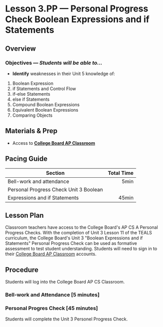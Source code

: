 Lesson 3.PP — Personal Progress Check Boolean
Expressions and if Statements
====================================================================================================

Overview
--------
### Objectives — _Students will be able to…_
- **Identify** weaknesses in their Unit 5 knowledge of:
1.  Boolean Expression
2.  if Statements and Control Flow
3.  if-else Statements
4.  else if Statements
5.  Compound Boolean Expressions
6.  Equivalent Boolean Expressions
7.  Comparing Objects

Materials & Prep
----------------
- Access to **[College Board AP Classroom]**

Pacing Guide
------------
| Section                                  | Total Time |
|------------------------------------------|-----------:|
| Bell-work and attendance                 |       5min |
| Personal Progress Check Unit 3 Boolean
Expressions and if Statements |      45min |

Lesson Plan
-------
Classroom teachers have access to the College Board's AP CS A Personal Progress Checks.  With the completion of Unit 3 Lesson 11 of the TEALS curriculum, the College Board's Unit 3 "Boolean
Expressions and if Statements" Personal Progress Check can be used as formative assessment to test student understanding.  Students will need to sign in to their [College Board AP Classroom] accounts.

Procedure
---------
Students will log into the College Board AP CS Classroom.

### Bell-work and Attendance \[5 minutes\]


### Personal Progres Check \[45 minutes\]
Students will complete the Unit 3 Personel Progress Check.

[College Board AP Classroom]: https://myap.collegeboard.org/login
